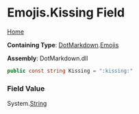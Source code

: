 # Emojis\.Kissing Field

[Home](../../../README.md)

**Containing Type**: [DotMarkdown](../../README.md)\.[Emojis](../README.md)

**Assembly**: DotMarkdown\.dll

```csharp
public const string Kissing = ":kissing:"
```

### Field Value

System\.[String](https://docs.microsoft.com/en-us/dotnet/api/system.string)